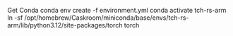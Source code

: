 Get Conda
conda env create -f environment.yml
conda activate tch-rs-arm
ln -sf /opt/homebrew/Caskroom/miniconda/base/envs/tch-rs-arm/lib/python3.12/site-packages/torch torch
